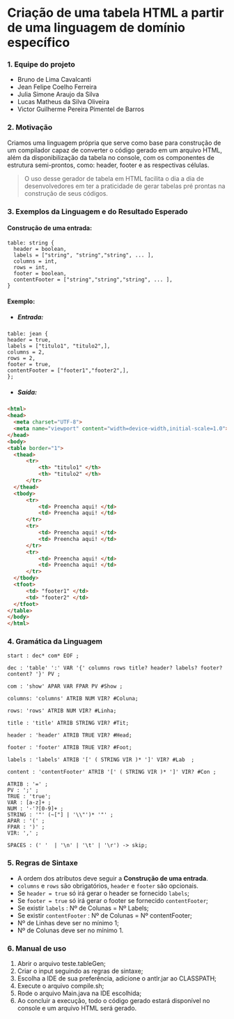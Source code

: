 # Criação de uma tabela HTML a partir de uma linguagem de domínio específico

### 1. Equipe do projeto
  - Bruno de Lima Cavalcanti
  - Jean Felipe Coelho Ferreira
  - Julia Simone Araujo da Silva
  - Lucas Matheus da Silva Oliveira
  - Victor Guilherme Pereira Pimentel de Barros

### 2. Motivação

Criamos uma linguagem própria que serve como base para construção de um compilador capaz de converter o código gerado em um arquivo HTML, além da disponibilização da tabela no console, com os componentes de estrutura semi-prontos, como: header, footer e as respectivas células. 

  >O uso desse gerador de tabela em HTML facilita o dia a dia de desenvolvedores em ter a praticidade de gerar tabelas pré prontas na construção de seus códigos.

### 3. Exemplos da Linguagem e do Resultado Esperado

  #### **Construção de uma entrada:**
  ```
  table: string {
    header = boolean,  
    labels = ["string", "string","string", ... ],
    columns = int,
    rows = int,
    footer = boolean,
    contentFooter = ["string","string","string", ... ],
  }
  ```

  #### **Exemplo:**

  - ##### **Entrada:**

  ```String
  table: jean {
  header = true,  
  labels = ["titulo1", "titulo2",],
  columns = 2,
  rows = 2,
  footer = true,
  contentFooter = ["footer1","footer2",],
  };
  ```

  - ##### **Saída:**

  ```HTML
 <html>
<head>
    <meta charset="UTF-8">
    <meta name="viewport" content="width=device-width,initial-scale=1.0">
</head>
<body>
<table border="1">
    <thead>
        <tr>
            <th> "titulo1" </th>
            <th> "titulo2" </th>
        </tr>
    </thead>
    <tbody>
        <tr>
            <td> Preencha aqui! </td>
            <td> Preencha aqui! </td>
        </tr>
        <tr>
            <td> Preencha aqui! </td>
            <td> Preencha aqui! </td>
        </tr>
        <tr>
            <td> Preencha aqui! </td>
            <td> Preencha aqui! </td>
        </tr>
    </tbody>
    <tfoot>
        <td> "footer1" </td>
        <td> "footer2" </td>
    </tfoot>
</table>
</body>
</html>

  ```

### 4. Gramática da Linguagem

  ```
start : dec* com* EOF ; 

dec : 'table' ':' VAR '{' columns rows title? header? labels? footer? content? '}' PV ;

com : 'show' APAR VAR FPAR PV #Show ;

columns: 'columns' ATRIB NUM VIR? #Coluna;

rows: 'rows' ATRIB NUM VIR? #Linha;

title : 'title' ATRIB STRING VIR? #Tit;

header : 'header' ATRIB TRUE VIR? #Head;

footer : 'footer' ATRIB TRUE VIR? #Foot;

labels : 'labels' ATRIB '[' ( STRING VIR )* ']' VIR? #Lab  ;

content : 'contentFooter' ATRIB '[' ( STRING VIR )* ']' VIR? #Con ;

ATRIB : '=' ;
PV : ';' ;
TRUE : 'true'; 
VAR : [a-z]+ ;
NUM : '-'?[0-9]+ ;
STRING : '"' (~["] | '\\"')* '"' ;
APAR : '(' ;
FPAR : ')' ;
VIR: ',' ;

SPACES : (' '  | '\n' | '\t' | '\r') -> skip;
  ```
### 5. Regras de Sintaxe
 - A ordem dos atributos deve seguir a **Construção de uma entrada**.
 - ```columns``` e ```rows``` são obrigatórios, ```header``` e ```footer``` são opcionais.
 - Se ```header = true``` só irá gerar o header se fornecido ```labels```;
 - Se ```footer = true``` só irá gerar o footer se fornecido ```contentFooter```;
 - Se existir ```labels``` : Nº de Colunas = Nº Labels;
 - Se existir ```contentFooter``` : Nº de Colunas = Nº contentFooter;
 - Nº de Linhas deve ser no mínimo 1;
 - Nº de Colunas deve ser no mínimo 1.



### 6. Manual de uso

  1. Abrir o arquivo teste.tableGen;
  2. Criar o input seguindo as regras de sintaxe;
  3. Escolha a IDE de sua preferência, adicione o antlr.jar ao CLASSPATH;
  4. Execute o arquivo compile.sh;
  5. Rode o arquivo Main.java na IDE escolhida;
  4. Ao concluir a execução, todo o código gerado estará disponível no console e um arquivo HTML será gerado.
  